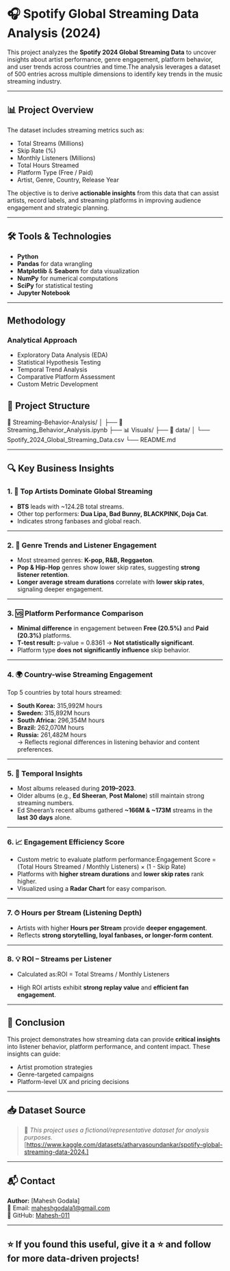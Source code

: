 # 🎧 Spotify Global Streaming Data Analysis (2024)

This project analyzes the **Spotify 2024 Global Streaming Data** to uncover insights about artist performance, genre engagement, platform behavior, and user trends across countries and time.The analysis leverages a dataset of 500 entries across multiple dimensions to identify key trends in the music streaming industry.

---

## 📊 Project Overview

The dataset includes streaming metrics such as:
- Total Streams (Millions)
- Skip Rate (%)
- Monthly Listeners (Millions)
- Total Hours Streamed
- Platform Type (Free / Paid)
- Artist, Genre, Country, Release Year

The objective is to derive **actionable insights** from this data that can assist artists, record labels, and streaming platforms in improving audience engagement and strategic planning.

---

## 🛠️ Tools & Technologies

- **Python**
- **Pandas** for data wrangling  
- **Matplotlib** & **Seaborn** for data visualization  
- **NumPy** for numerical computations  
- **SciPy** for statistical testing  
- **Jupyter Notebook**

---
## Methodology
### Analytical Approach
- Exploratory Data Analysis (EDA)
- Statistical Hypothesis Testing
- Temporal Trend Analysis
- Comparative Platform Assessment
- Custom Metric Development

## 📂 Project Structure
📁 Streaming-Behavior-Analysis/
│
├── 📄 Streaming_Behavior_Analysis.ipynb 
├── 📊 Visuals/ 
├── 📁 data/
│ └── Spotify_2024_Global_Streaming_Data.csv
└── README.md 


---

## 🔍 Key Business Insights

### 1. 🎤 Top Artists Dominate Global Streaming
- **BTS** leads with ~124.2B total streams.
- Other top performers: **Dua Lipa, Bad Bunny, BLACKPINK, Doja Cat**.
- Indicates strong fanbases and global reach.

---

### 2. 🎼 Genre Trends and Listener Engagement
- Most streamed genres: **K-pop, R&B, Reggaeton**.
- **Pop & Hip-Hop** genres show lower skip rates, suggesting **strong listener retention**.
- **Longer average stream durations** correlate with **lower skip rates**, signaling deeper engagement.

---

### 3. 🆚 Platform Performance Comparison
- **Minimal difference** in engagement between **Free (20.5%)** and **Paid (20.3%)** platforms.
- **T-test result:** p-value = 0.8361 → **Not statistically significant**.
- Platform type **does not significantly influence** skip behavior.

---

### 4. 🌍 Country-wise Streaming Engagement
Top 5 countries by total hours streamed:
- **South Korea:** 315,992M hours  
- **Sweden:** 315,892M hours  
- **South Africa:** 296,354M hours  
- **Brazil:** 262,070M hours  
- **Russia:** 261,482M hours  
→ Reflects regional differences in listening behavior and content preferences.

---

### 5. 📆 Temporal Insights
- Most albums released during **2019–2023**.
- Older albums (e.g., **Ed Sheeran**, **Post Malone**) still maintain strong streaming numbers.
- Ed Sheeran’s recent albums gathered **~166M & ~173M** streams in the **last 30 days** alone.

---

### 6. 📈 Engagement Efficiency Score
- Custom metric to evaluate platform performance:Engagement Score =
(Total Hours Streamed / Monthly Listeners) × (1 - Skip Rate)
- Platforms with **higher stream durations** and **lower skip rates** rank higher.
- Visualized using a **Radar Chart** for easy comparison.

---

### 7. ⏱ Hours per Stream (Listening Depth)
- Artists with higher **Hours per Stream** provide **deeper engagement**.
- Reflects **strong storytelling, loyal fanbases, or longer-form content**.

---

### 8. 💡 ROI – Streams per Listener
- Calculated as:ROI = Total Streams / Monthly Listeners

- High ROI artists exhibit **strong replay value** and **efficient fan engagement**.

---

## 📌 Conclusion

This project demonstrates how streaming data can provide **critical insights** into listener behavior, platform performance, and content impact. These insights can guide:
- Artist promotion strategies
- Genre-targeted campaigns
- Platform-level UX and pricing decisions

---

## 📥 Dataset Source

> 🔗 *This project uses a fictional/representative dataset for analysis purposes.*  
> [https://www.kaggle.com/datasets/atharvasoundankar/spotify-global-streaming-data-2024.]

---

## 📬 Contact

**Author:** [Mahesh Godala]  
📧 Email: maheshgodala1@gmail.com  
🔗 GitHub: [Mahesh-011](https://github.com/Mahesh-011)

---

## ⭐ If you found this useful, give it a ⭐ and follow for more data-driven projects!



